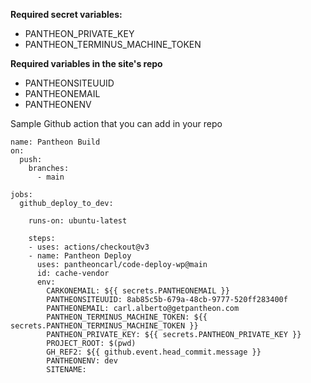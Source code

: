 **Required secret variables:**

- PANTHEON_PRIVATE_KEY
- PANTHEON_TERMINUS_MACHINE_TOKEN



**Required variables in the site's repo**

- PANTHEONSITEUUID
- PANTHEONEMAIL
- PANTHEONENV








Sample Github action that you can add in your repo

```
name: Pantheon Build
on:
  push:
    branches:
      - main

jobs:
  github_deploy_to_dev:

    runs-on: ubuntu-latest

    steps:
    - uses: actions/checkout@v3
    - name: Pantheon Deploy
      uses: pantheoncarl/code-deploy-wp@main
      id: cache-vendor
      env:
        CARKONEMAIL: ${{ secrets.PANTHEONEMAIL }}
        PANTHEONSITEUUID: 8ab85c5b-679a-48cb-9777-520ff283400f
        PANTHEONEMAIL: carl.alberto@getpantheon.com
        PANTHEON_TERMINUS_MACHINE_TOKEN: ${{ secrets.PANTHEON_TERMINUS_MACHINE_TOKEN }}
        PANTHEON_PRIVATE_KEY: ${{ secrets.PANTHEON_PRIVATE_KEY }}
        PROJECT_ROOT: $(pwd)
        GH_REF2: ${{ github.event.head_commit.message }}
        PANTHEONENV: dev
        SITENAME:
```
